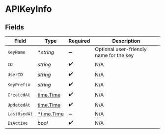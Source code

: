# APIKeyInfo


## Fields

| Field                                      | Type                                       | Required                                   | Description                                |
| ------------------------------------------ | ------------------------------------------ | ------------------------------------------ | ------------------------------------------ |
| `KeyName`                                  | **string*                                  | :heavy_minus_sign:                         | Optional user-friendly name for the key    |
| `ID`                                       | *string*                                   | :heavy_check_mark:                         | N/A                                        |
| `UserID`                                   | *string*                                   | :heavy_check_mark:                         | N/A                                        |
| `KeyPrefix`                                | *string*                                   | :heavy_check_mark:                         | N/A                                        |
| `CreatedAt`                                | [time.Time](https://pkg.go.dev/time#Time)  | :heavy_check_mark:                         | N/A                                        |
| `UpdatedAt`                                | [time.Time](https://pkg.go.dev/time#Time)  | :heavy_check_mark:                         | N/A                                        |
| `LastUsedAt`                               | [*time.Time](https://pkg.go.dev/time#Time) | :heavy_minus_sign:                         | N/A                                        |
| `IsActive`                                 | *bool*                                     | :heavy_check_mark:                         | N/A                                        |